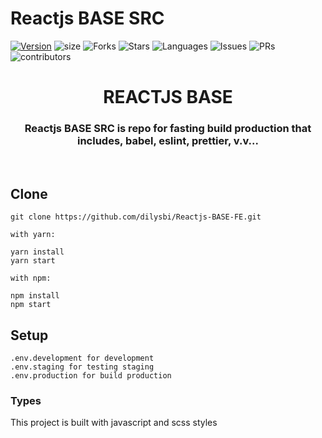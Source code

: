 # Reactjs BASE SRC

[![Version](https://img.shields.io/npm/v/reactjs-base-src)](https://github.com/dilysbi/Reactjs-BASE-mini)
![size](https://img.shields.io/github/languages/code-size/dilysbi/Reactjs-BASE-mini)
![Forks](https://img.shields.io/github/forks/dilysbi/Reactjs-BASE-mini?style=social)
![Stars](https://img.shields.io/github/stars/dilysbi/Reactjs-BASE-mini?style=social)
![Languages](https://img.shields.io/github/languages/count/dilysbi/Reactjs-BASE-mini)
![Issues](https://img.shields.io/github/issues/dilysbi/Reactjs-BASE-mini)
![PRs](https://img.shields.io/github/issues-pr-raw/dilysbi/Reactjs-BASE-mini)
![contributors](https://img.shields.io/github/contributors-anon/dilysbi/Reactjs-BASE-mini)

<div align="Center">
<h1>REACTJS BASE</h1>
<h3> Reactjs BASE SRC is repo for fasting build production that includes, babel, eslint, prettier, v.v... </h3>
</div>

<br>

## Clone

```
git clone https://github.com/dilysbi/Reactjs-BASE-FE.git

with yarn:

yarn install
yarn start

with npm:

npm install
npm start
```

## Setup

```
.env.development for development
.env.staging for testing staging
.env.production for build production
```

### Types

This project is built with javascript and scss styles
